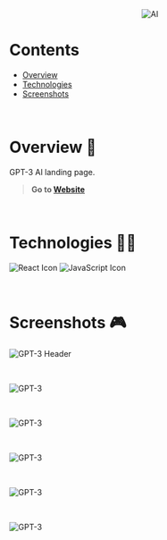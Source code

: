 <div style="text-align: center;">
  <img src="https://i.ibb.co/zG4V1Xy/ai.png" alt="AI" />
</div>

# Contents

- [Overview](#overview-)
- [Technologies](#technologies-)
- [Screenshots](#screenshots-)

<br />

# Overview 👋

GPT-3 AI landing page.

> **Go to [Website](https://gil-gpt-3.netlify.app/)**

<br />

# Technologies 👨‍💻

![React Icon](https://i.ibb.co/BBFKyz9/Group-9.png, "React")
![JavaScript Icon](https://i.ibb.co/L5RS8g1/Group-11.png, "JavaScript")

<br />

# Screenshots 🎮

![GPT-3 Header](https://i.ibb.co/FW8NvsC/gpt3-1.png)

<br />

![GPT-3](https://i.ibb.co/n03JrCB/gpt3-2.png)

<br />

![GPT-3](https://i.ibb.co/J7drYFY/gpt3-3.png)

<br />

![GPT-3](https://i.ibb.co/GvNFsPj/gpt3-4.png)

<br />

![GPT-3](https://i.ibb.co/y0JJM34/gpt3-5.png)

<br />

![GPT-3](https://i.ibb.co/XDXnbtk/gpt3-6.png)
